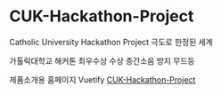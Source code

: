 # CUK-Hackathon-Project
Catholic University Hackathon Project 극도로 한정된 세계

가톨릭대학교 해커톤 최우수상 수상
층간소음 방지 무드등

제품소개용 홈페이지 Vuetify
[CUK-Hackathon-Project](https://unruffled-euclid-597f4d.netlify.app/)
